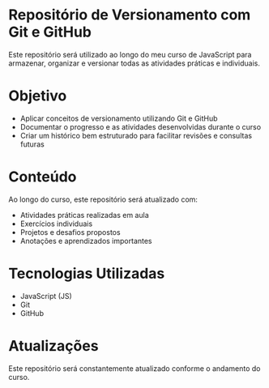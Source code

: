 # Repositório de Versionamento com Git e GitHub

Este repositório será utilizado ao longo do meu curso de JavaScript para armazenar, organizar e versionar todas as atividades práticas e individuais.

# Objetivo
- Aplicar conceitos de versionamento utilizando Git e GitHub  
- Documentar o progresso e as atividades desenvolvidas durante o curso  
- Criar um histórico bem estruturado para facilitar revisões e consultas futuras  

# Conteúdo
Ao longo do curso, este repositório será atualizado com:  
- Atividades práticas realizadas em aula  
- Exercícios individuais  
- Projetos e desafios propostos  
- Anotações e aprendizados importantes  

# Tecnologias Utilizadas
- JavaScript (JS)  
- Git  
- GitHub  

# Atualizações
Este repositório será constantemente atualizado conforme o andamento do curso.

